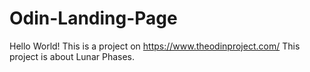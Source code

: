 # Odin-Landing-Page
Hello World!
This is a project on https://www.theodinproject.com/
This project is about Lunar Phases.
